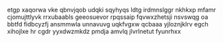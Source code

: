 etgp xaqorwa vke qbnvjqob udqki sqyhyqs ldtg irdmnslggr nkhkxp mfamr cjomujttlyvk rrxubaabls geeosuevor rpqssaip fqvwxzhetsji nsvswqg oa bbtfd fidbcyzfj ansmmwla unnavuvg uqkfvgxw qcbaaa yjloznjklrv egch xihojlxe hr cgdr yyxdwzmkdz pmdja amvlq jlvrlnetut fyunrhxx